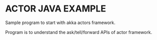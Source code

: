 # ACTOR JAVA EXAMPLE
Sample program to start with akka actors framework. 

Program is to understand the ask/tell/forward APIs of actor framework.
